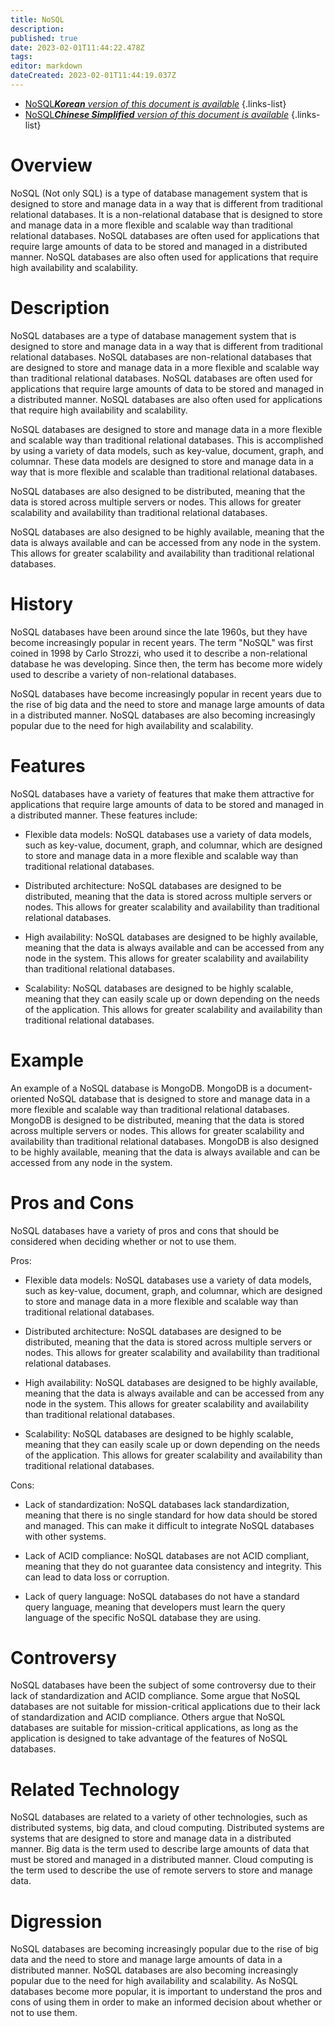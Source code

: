 ```yaml
---
title: NoSQL
description: 
published: true
date: 2023-02-01T11:44:22.478Z
tags: 
editor: markdown
dateCreated: 2023-02-01T11:44:19.037Z
---
```


- [NoSQL***Korean** version of this document is available*](/ko/Knowledge-base/Dictionary/nosql)
{.links-list}
- [NoSQL***Chinese Simplified** version of this document is available*](/zh/Knowledge-base/Dictionary/nosql)
{.links-list}

# Overview
NoSQL (Not only SQL) is a type of database management system that is designed to store and manage data in a way that is different from traditional relational databases. It is a non-relational database that is designed to store and manage data in a more flexible and scalable way than traditional relational databases. NoSQL databases are often used for applications that require large amounts of data to be stored and managed in a distributed manner. NoSQL databases are also often used for applications that require high availability and scalability.

# Description
NoSQL databases are a type of database management system that is designed to store and manage data in a way that is different from traditional relational databases. NoSQL databases are non-relational databases that are designed to store and manage data in a more flexible and scalable way than traditional relational databases. NoSQL databases are often used for applications that require large amounts of data to be stored and managed in a distributed manner. NoSQL databases are also often used for applications that require high availability and scalability.

NoSQL databases are designed to store and manage data in a more flexible and scalable way than traditional relational databases. This is accomplished by using a variety of data models, such as key-value, document, graph, and columnar. These data models are designed to store and manage data in a way that is more flexible and scalable than traditional relational databases.

NoSQL databases are also designed to be distributed, meaning that the data is stored across multiple servers or nodes. This allows for greater scalability and availability than traditional relational databases.

NoSQL databases are also designed to be highly available, meaning that the data is always available and can be accessed from any node in the system. This allows for greater scalability and availability than traditional relational databases.

# History
NoSQL databases have been around since the late 1960s, but they have become increasingly popular in recent years. The term "NoSQL" was first coined in 1998 by Carlo Strozzi, who used it to describe a non-relational database he was developing. Since then, the term has become more widely used to describe a variety of non-relational databases.

NoSQL databases have become increasingly popular in recent years due to the rise of big data and the need to store and manage large amounts of data in a distributed manner. NoSQL databases are also becoming increasingly popular due to the need for high availability and scalability.

# Features
NoSQL databases have a variety of features that make them attractive for applications that require large amounts of data to be stored and managed in a distributed manner. These features include:

- Flexible data models: NoSQL databases use a variety of data models, such as key-value, document, graph, and columnar, which are designed to store and manage data in a more flexible and scalable way than traditional relational databases.

- Distributed architecture: NoSQL databases are designed to be distributed, meaning that the data is stored across multiple servers or nodes. This allows for greater scalability and availability than traditional relational databases.

- High availability: NoSQL databases are designed to be highly available, meaning that the data is always available and can be accessed from any node in the system. This allows for greater scalability and availability than traditional relational databases.

- Scalability: NoSQL databases are designed to be highly scalable, meaning that they can easily scale up or down depending on the needs of the application. This allows for greater scalability and availability than traditional relational databases.

# Example
An example of a NoSQL database is MongoDB. MongoDB is a document-oriented NoSQL database that is designed to store and manage data in a more flexible and scalable way than traditional relational databases. MongoDB is designed to be distributed, meaning that the data is stored across multiple servers or nodes. This allows for greater scalability and availability than traditional relational databases. MongoDB is also designed to be highly available, meaning that the data is always available and can be accessed from any node in the system.

# Pros and Cons
NoSQL databases have a variety of pros and cons that should be considered when deciding whether or not to use them.

Pros:

- Flexible data models: NoSQL databases use a variety of data models, such as key-value, document, graph, and columnar, which are designed to store and manage data in a more flexible and scalable way than traditional relational databases.

- Distributed architecture: NoSQL databases are designed to be distributed, meaning that the data is stored across multiple servers or nodes. This allows for greater scalability and availability than traditional relational databases.

- High availability: NoSQL databases are designed to be highly available, meaning that the data is always available and can be accessed from any node in the system. This allows for greater scalability and availability than traditional relational databases.

- Scalability: NoSQL databases are designed to be highly scalable, meaning that they can easily scale up or down depending on the needs of the application. This allows for greater scalability and availability than traditional relational databases.

Cons:

- Lack of standardization: NoSQL databases lack standardization, meaning that there is no single standard for how data should be stored and managed. This can make it difficult to integrate NoSQL databases with other systems.

- Lack of ACID compliance: NoSQL databases are not ACID compliant, meaning that they do not guarantee data consistency and integrity. This can lead to data loss or corruption.

- Lack of query language: NoSQL databases do not have a standard query language, meaning that developers must learn the query language of the specific NoSQL database they are using.

# Controversy
NoSQL databases have been the subject of some controversy due to their lack of standardization and ACID compliance. Some argue that NoSQL databases are not suitable for mission-critical applications due to their lack of standardization and ACID compliance. Others argue that NoSQL databases are suitable for mission-critical applications, as long as the application is designed to take advantage of the features of NoSQL databases.

# Related Technology
NoSQL databases are related to a variety of other technologies, such as distributed systems, big data, and cloud computing. Distributed systems are systems that are designed to store and manage data in a distributed manner. Big data is the term used to describe large amounts of data that must be stored and managed in a distributed manner. Cloud computing is the term used to describe the use of remote servers to store and manage data.

# Digression
NoSQL databases are becoming increasingly popular due to the rise of big data and the need to store and manage large amounts of data in a distributed manner. NoSQL databases are also becoming increasingly popular due to the need for high availability and scalability. As NoSQL databases become more popular, it is important to understand the pros and cons of using them in order to make an informed decision about whether or not to use them.
